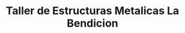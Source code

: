 ---
title: "Taller de Estructuras Metalicas La Bendicion"
url: /quetzaltenango/taller-de-estructuras-metalicas-la-bendicion/
shop: Allgemein
---